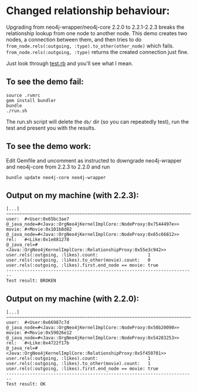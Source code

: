 Changed relationship behaviour:
===============================

Upgrading from neo4j-wrapper/neo4j-core 2.2.0 to 2.2.1-2.2.3
breaks the relationship lookup from one node to another node.
This demo creates two nodes, a connection between them, and
then tries to do `from_node.rels(:outgoing, :type).to_other(other_node)`
which fails. `from_node.rels(:outgoing, :type)` returns the 
created connection just fine.

Just look through
[test.rb](https://github.com/jayniz/neo4j-wrapper-testcase/blob/master/test.rb)
and you'll see what I mean.

To see the demo fail:
-------------------------

    source .rvmrc
    gem install bundler
    bundle
    ./run.sh

The run.sh script will delete the `db/` dir (so you can
repeatedly test), run the test and present you with the
results.

To see the demo work:
---------------------

Edit Gemfile and uncomment as instructed to downgrade
neo4j-wrapper and neo4j-core from 2.2.3 to 2.2.0 and
run

    bundle update neo4j-core neo4j-wrapper


Output on my machine (with 2.2.3):
----------------------------------

    [...]
    ~~~~~~~~~~~~~~~~~~~~~~~~~~~~~~~~~~~~~~~~~~~~~~~~~~~~~~~~~~~~~~~~~~~~~~~~
    user:  #<User:0x65bc3ae7
    @_java_node=#<Java::OrgNeo4jKernelImplCore::NodeProxy:0x7544497e>>
    movie: #<Movie:0x101b8d82
    @_java_node=#<Java::OrgNeo4jKernelImplCore::NodeProxy:0x65c66812>>
    rel:   #<Like:0x1e881278
    @_java_rel=#<Java::OrgNeo4jKernelImplCore::RelationshipProxy:0x55e3c942>>
    user.rels(:outgoing, :likes).count:                   1
    user.rels(:outgoing, :likes).to_other(movie).count:   0
    user.rels(:outgoing, :likes).first.end_node == movie: true
    ------------------------------------------------------------------------
    Test result: BROKEN

Output on my machine (with 2.2.0):
----------------------------------

    [...]
    ~~~~~~~~~~~~~~~~~~~~~~~~~~~~~~~~~~~~~~~~~~~~~~~~~~~~~~~~~~~~~~~~~~~~~~~~
    user:  #<User:0x66987c7d
    @_java_node=#<Java::OrgNeo4jKernelImplCore::NodeProxy:0x50b20090>>
    movie: #<Movie:0x59026e12
    @_java_node=#<Java::OrgNeo4jKernelImplCore::NodeProxy:0x54283253>>
    rel:   #<Like:0x4722f17b
    @_java_rel=#<Java::OrgNeo4jKernelImplCore::RelationshipProxy:0x5f450701>>
    user.rels(:outgoing, :likes).count:                   1
    user.rels(:outgoing, :likes).to_other(movie).count:   1
    user.rels(:outgoing, :likes).first.end_node == movie: true
    ------------------------------------------------------------------------
    Test result: OK
